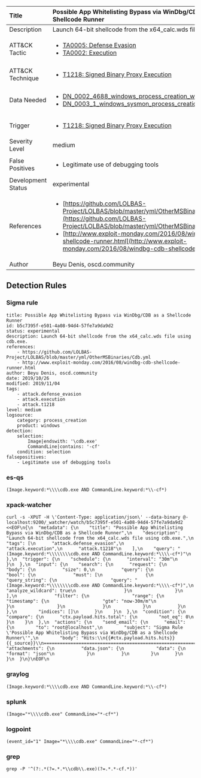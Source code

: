 | Title                | Possible App Whitelisting Bypass via WinDbg/CDB as a Shellcode Runner                                                                                                                                                 |
|:---------------------|:------------------------------------------------------------------------------------------------------------------------------------------------------------|
| Description          | Launch 64-bit shellcode from the x64_calc.wds file using cdb.exe.                                                                                                                                           |
| ATT&amp;CK Tactic    |  <ul><li>[TA0005: Defense Evasion](https://attack.mitre.org/tactics/TA0005)</li><li>[TA0002: Execution](https://attack.mitre.org/tactics/TA0002)</li></ul>  |
| ATT&amp;CK Technique | <ul><li>[T1218: Signed Binary Proxy Execution](https://attack.mitre.org/techniques/T1218)</li></ul>  |
| Data Needed          | <ul><li>[DN_0002_4688_windows_process_creation_with_commandline](../Data_Needed/DN_0002_4688_windows_process_creation_with_commandline.md)</li><li>[DN_0003_1_windows_sysmon_process_creation](../Data_Needed/DN_0003_1_windows_sysmon_process_creation.md)</li></ul>  |
| Trigger              | <ul><li>[T1218: Signed Binary Proxy Execution](../Triggers/T1218.md)</li></ul>  |
| Severity Level       | medium |
| False Positives      | <ul><li>Legitimate use of debugging tools</li></ul>  |
| Development Status   | experimental |
| References           | <ul><li>[https://github.com/LOLBAS-Project/LOLBAS/blob/master/yml/OtherMSBinaries/Cdb.yml](https://github.com/LOLBAS-Project/LOLBAS/blob/master/yml/OtherMSBinaries/Cdb.yml)</li><li>[http://www.exploit-monday.com/2016/08/windbg-cdb-shellcode-runner.html](http://www.exploit-monday.com/2016/08/windbg-cdb-shellcode-runner.html)</li></ul>  |
| Author               | Beyu Denis, oscd.community |


## Detection Rules

### Sigma rule

```
title: Possible App Whitelisting Bypass via WinDbg/CDB as a Shellcode Runner
id: b5c7395f-e501-4a08-94d4-57fe7a9da9d2
status: experimental
description: Launch 64-bit shellcode from the x64_calc.wds file using cdb.exe.
references:
    - https://github.com/LOLBAS-Project/LOLBAS/blob/master/yml/OtherMSBinaries/Cdb.yml
    - http://www.exploit-monday.com/2016/08/windbg-cdb-shellcode-runner.html
author: Beyu Denis, oscd.community
date: 2019/10/26
modified: 2019/11/04
tags:
    - attack.defense_evasion
    - attack.execution
    - attack.t1218
level: medium
logsource:
    category: process_creation
    product: windows
detection:
    selection:
        Image|endswith: '\cdb.exe'
        CommandLine|contains: '-cf'
    condition: selection
falsepositives:
    - Legitimate use of debugging tools

```





### es-qs
    
```
(Image.keyword:*\\\\cdb.exe AND CommandLine.keyword:*\\-cf*)
```


### xpack-watcher
    
```
curl -s -XPUT -H \'Content-Type: application/json\' --data-binary @- localhost:9200/_watcher/watch/b5c7395f-e501-4a08-94d4-57fe7a9da9d2 <<EOF\n{\n  "metadata": {\n    "title": "Possible App Whitelisting Bypass via WinDbg/CDB as a Shellcode Runner",\n    "description": "Launch 64-bit shellcode from the x64_calc.wds file using cdb.exe.",\n    "tags": [\n      "attack.defense_evasion",\n      "attack.execution",\n      "attack.t1218"\n    ],\n    "query": "(Image.keyword:*\\\\\\\\cdb.exe AND CommandLine.keyword:*\\\\-cf*)"\n  },\n  "trigger": {\n    "schedule": {\n      "interval": "30m"\n    }\n  },\n  "input": {\n    "search": {\n      "request": {\n        "body": {\n          "size": 0,\n          "query": {\n            "bool": {\n              "must": [\n                {\n                  "query_string": {\n                    "query": "(Image.keyword:*\\\\\\\\cdb.exe AND CommandLine.keyword:*\\\\-cf*)",\n                    "analyze_wildcard": true\n                  }\n                }\n              ],\n              "filter": {\n                "range": {\n                  "timestamp": {\n                    "gte": "now-30m/m"\n                  }\n                }\n              }\n            }\n          }\n        },\n        "indices": []\n      }\n    }\n  },\n  "condition": {\n    "compare": {\n      "ctx.payload.hits.total": {\n        "not_eq": 0\n      }\n    }\n  },\n  "actions": {\n    "send_email": {\n      "email": {\n        "to": "root@localhost",\n        "subject": "Sigma Rule \'Possible App Whitelisting Bypass via WinDbg/CDB as a Shellcode Runner\'",\n        "body": "Hits:\\n{{#ctx.payload.hits.hits}}{{_source}}\\n================================================================================\\n{{/ctx.payload.hits.hits}}",\n        "attachments": {\n          "data.json": {\n            "data": {\n              "format": "json"\n            }\n          }\n        }\n      }\n    }\n  }\n}\nEOF\n
```


### graylog
    
```
(Image.keyword:*\\\\cdb.exe AND CommandLine.keyword:*\\-cf*)
```


### splunk
    
```
(Image="*\\\\cdb.exe" CommandLine="*-cf*")
```


### logpoint
    
```
(event_id="1" Image="*\\\\cdb.exe" CommandLine="*-cf*")
```


### grep
    
```
grep -P '^(?:.*(?=.*.*\\cdb\\.exe)(?=.*.*-cf.*))'
```



